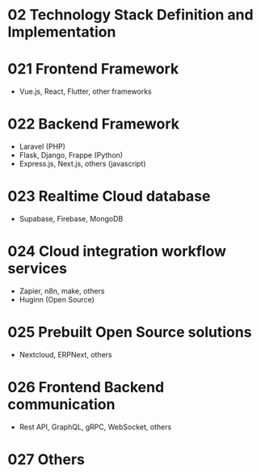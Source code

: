 # 02 Technology Stack Definition and Implementation

# 021 Frontend Framework 
- Vue.js, React, Flutter, other frameworks  
  
# 022 Backend Framework 
- Laravel (PHP)    
- Flask, Django, Frappe (Python)   
- Express.js, Next.js, others (javascript)   
   
# 023 Realtime Cloud database 
- Supabase, Firebase, MongoDB   
  
# 024 Cloud integration workflow services 
- Zapier, n8n, make,  others   
- Huginn (Open Source)   
  
# 025 Prebuilt Open Source solutions 
- Nextcloud, ERPNext, others   
  
# 026 Frontend Backend communication 
- Rest API, GraphQL, gRPC, WebSocket, others   

# 027 Others
